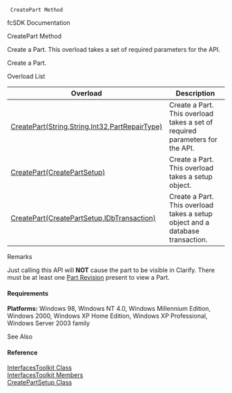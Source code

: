﻿     CreatePart Method                                                   

fcSDK Documentation

CreatePart Method

Create a Part. This overload takes a set of required parameters for the API.

Create a Part.

Overload List

| Overload | Description |
| --- | --- |
| [CreatePart(String,String,Int32,PartRepairType)](FChoice.Toolkits.Clarify~FChoice.Toolkits.Clarify.Interfaces.InterfacesToolkit~CreatePart(String,String,Int32,PartRepairType).md) | Create a Part. This overload takes a set of required parameters for the API.   |
| [CreatePart(CreatePartSetup)](FChoice.Toolkits.Clarify~FChoice.Toolkits.Clarify.Interfaces.InterfacesToolkit~CreatePart(CreatePartSetup).md) | Create a Part. This overload takes a setup object.   |
| [CreatePart(CreatePartSetup,IDbTransaction)](FChoice.Toolkits.Clarify~FChoice.Toolkits.Clarify.Interfaces.InterfacesToolkit~CreatePart(CreatePartSetup,IDbTransaction).md) | Create a Part. This overload takes a setup object and a database transaction.   |

Remarks

Just calling this API will **NOT** cause the part to be visible in Clarify. There must be at least one [Part Revision](FChoice.Toolkits.Clarify~FChoice.Toolkits.Clarify.Interfaces.InterfacesToolkit~CreatePartRevision.md) present to view a Part.

#### Requirements

**Platforms:** Windows 98, Windows NT 4.0, Windows Millennium Edition, Windows 2000, Windows XP Home Edition, Windows XP Professional, Windows Server 2003 family

See Also

#### Reference

[InterfacesToolkit Class](FChoice.Toolkits.Clarify~FChoice.Toolkits.Clarify.Interfaces.InterfacesToolkit.md)  
[InterfacesToolkit Members](FChoice.Toolkits.Clarify~FChoice.Toolkits.Clarify.Interfaces.InterfacesToolkit_members.md)  
[CreatePartSetup Class](FChoice.Toolkits.Clarify~FChoice.Toolkits.Clarify.Interfaces.CreatePartSetup.md)